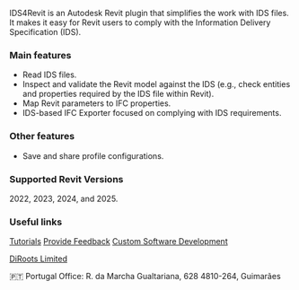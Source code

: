 

IDS4Revit is an Autodesk Revit plugin that simplifies the work with IDS files. It makes it easy for Revit users to comply with the Information Delivery Specification (IDS).

### Main features
- Read IDS files.
- Inspect and validate the Revit model against the IDS (e.g., check entities and properties required by the IDS file within Revit).
- Map Revit parameters to IFC properties.
- IDS-based IFC Exporter focused on complying with IDS requirements.

### Other features
- Save and share profile configurations.

### Supported Revit Versions
2022, 2023, 2024, and 2025.

### Useful links
[Tutorials](https://diroots.com/tutorials/?utm_source=DiRootsAppManager&utm_medium=App-Description&utm_campaign=IDS4Revit)
[Provide Feedback](https://diroots.com/contact-us/?utm_source=DiRootsAppManager&utm_medium=App-Description&utm_campaign=IDS4Revit)
[Custom Software Development](https://diroots.com/custom-software-development/?utm_source=DiRootsAppManager&utm_medium=App-Description&utm_campaign=IDS4Revit)

[DiRoots Limited](https://diroots.com/?utm_source=DiRootsAppManager&utm_medium=App-Description&utm_campaign=IDS4Revit) 

🇵🇹 Portugal Office:
R. da Marcha Gualtariana, 628
4810-264, Guimarães
